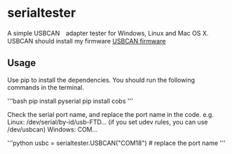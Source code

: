 # serialtester
A simple USBCAN　adapter tester for Windows, Linux and Mac OS X.
USBCAN should install my firmware 
[USBCAN firmware](https://github.com/IndigoCarmine/usbcan_fw_v2)
## Usage
Use pip to install the dependencies. You should run the following commands in the terminal.

'''bash
pip install pyserial
pip install cobs
'''

Check the serial port name, and replace the port name in the code.
e.g.
Linux: /dev/serial/by-id/usb-FTD...
(if you set udev rules, you can use /dev/usbcan)
Windows: COM...

'''python
usbc = serialtester.USBCAN("COM18")  # replace the port name
'''